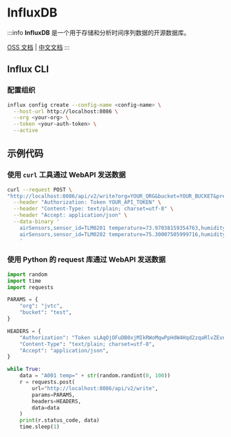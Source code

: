 # InfluxDB

:::info
**InfluxDB** 是一个用于存储和分析时间序列数据的开源数据库。


  [OSS 文档](https://docs.influxdata.com/influxdb/v2.7/)
| [中文文档](https://jasper-zhang1.gitbooks.io/influxdb/content/)
:::

## Influx CLI

### 配置组织

```bash
influx config create --config-name <config-name> \
  --host-url http://localhost:8086 \
  --org <your-org> \
  --token <your-auth-token> \
  --active
```

## 示例代码

### 使用 `curl` 工具通过 WebAPI 发送数据

```bash
curl --request POST \
"http://localhost:8086/api/v2/write?org=YOUR_ORG&bucket=YOUR_BUCKET&precision=ns" \
  --header "Authorization: Token YOUR_API_TOKEN" \
  --header "Content-Type: text/plain; charset=utf-8" \
  --header "Accept: application/json" \
  --data-binary '
    airSensors,sensor_id=TLM0201 temperature=73.97038159354763,humidity=35.23103248356096,co=0.48445310567793615 1630424257000000000
    airSensors,sensor_id=TLM0202 temperature=75.30007505999716,humidity=35.651929918691714,co=0.5141876544505826 1630424257000000000
    '
```

### 使用 Python 的 request 库通过 WebAPI 发送数据

```python
import random
import time
import requests

PARAMS = {
    "org": "jvtc",
    "bucket": "test",
}

HEADERS = {
    "Authorization": "Token sLAqOjOFuDB0xjMIkRWoMqwPpHdW4Hqd2zqaRlvZEvnj5nO9AP5RttUNzG0w_jXiMA0LdymWaXSw1F6t3BKN1w==",
    "Content-Type": "text/plain; charset=utf-8",
    "Accept": "application/json",
}

while True:
    data = "A001 temp=" + str(random.randint(0, 100))
    r = requests.post(
        url="http://localhost:8086/api/v2/write",
        params=PARAMS,
        headers=HEADERS,
        data=data
    )
    print(r.status_code, data)
    time.sleep(1)
```
